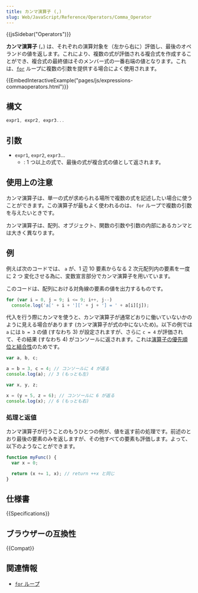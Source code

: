 ```yaml
---
title: カンマ演算子 (,)
slug: Web/JavaScript/Reference/Operators/Comma_Operator
---
```


{{jsSidebar("Operators")}}

<strong>カンマ演算子</strong> (<strong>`,`</strong>) は、それぞれの演算対象を（左から右に）評価し、最後のオペランドの値を返します。これにより、複数の式が評価される複合式を作成することができ、複合式の最終値はそのメンバー式の一番右端の値となります。これは、[`for`](/ja/docs/Web/JavaScript/Reference/Statements/for) ループに複数の引数を提供する場合によく使用されます。

{{EmbedInteractiveExample("pages/js/expressions-commaoperators.html")}}

## 構文

```js
expr1, expr2, expr3...
```

## 引数

- `expr1`, `expr2`, `expr3`...
  - : 1 つ以上の式で、最後の式が複合式の値として返されます。

## 使用上の注意

カンマ演算子は、単一の式が求められる場所で複数の式を記述したい場合に使うことができます。この演算子が最もよく使われるのは、 `for` ループで複数の引数を与えたいときです。

カンマ演算子は、配列、オブジェクト、関数の引数や引数の内部にあるカンマとは大きく異なります。

## 例

例えば次のコードでは、 `a` が、1 辺 10 要素からなる 2 次元配列内の要素を一度に 2 つ 変化させる為に、変数宣言部分でカンマ演算子を用いています。

このコードは、配列における対角線の要素の値を出力するものです。

```js
for (var i = 0, j = 9; i <= 9; i++, j--)
  console.log('a[' + i + '][' + j + '] = ' + a[i][j]);
```

代入を行う際にカンマを使うと、カンマ演算子が通常どおりに働いていないかのように見える場合があります (カンマ演算子が式の中にないため)。以下の例では `a` には `b = 3` の値 (すなわち 3) が設定されますが、さらに `c = 4` が評価されて、その結果 (すなわち 4) がコンソールに返されます。これは[演算子の優先順位と結合性](/ja/docs/Web/JavaScript/Reference/Operators/Operator_Precedence)のためです。

```js
var a, b, c;

a = b = 3, c = 4; // コンソールに 4 が返る
console.log(a); // 3 (もっとも左)

var x, y, z;

x = (y = 5, z = 6); // コンソールに 6 が返る
console.log(x); // 6 (もっとも右)
```

### 処理と返値

カンマ演算子が行うことのもうひとつの例が、値を返す前の処理です。前述のとおり最後の要素のみを返しますが、その他すべての要素も評価します。よって、以下のようなことができます。

```js
function myFunc() {
  var x = 0;

  return (x += 1, x); // return ++x と同じ
}
```

## 仕様書

{{Specifications}}

## ブラウザーの互換性

{{Compat}}

## 関連情報

- [`for` ループ](/ja/docs/Web/JavaScript/Reference/Statements/for)

